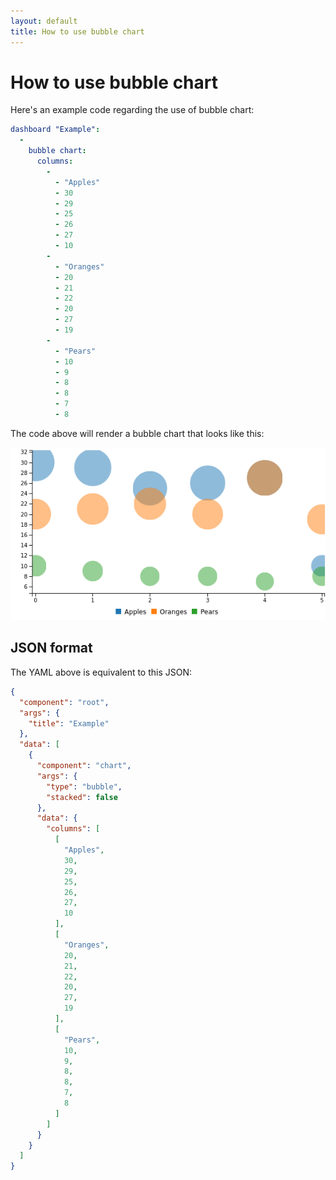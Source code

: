 ```yaml
---
layout: default
title: How to use bubble chart
---
```


# How to use bubble chart
Here's an example code regarding the use of bubble chart: 

```yaml
dashboard "Example": 
  - 
    bubble chart: 
      columns: 
        - 
          - "Apples"
          - 30
          - 29
          - 25
          - 26
          - 27
          - 10
        - 
          - "Oranges"
          - 20
          - 21
          - 22
          - 20
          - 27
          - 19
        - 
          - "Pears"
          - 10
          - 9
          - 8
          - 8
          - 7
          - 8

```
The code above will render a bubble chart that looks like this:

![](../screenshots/bubble_chart.png)

## JSON format
The YAML above is equivalent to this JSON:
```json
{
  "component": "root",
  "args": {
    "title": "Example"
  },
  "data": [
    {
      "component": "chart",
      "args": {
        "type": "bubble",
        "stacked": false
      },
      "data": {
        "columns": [
          [
            "Apples",
            30,
            29,
            25,
            26,
            27,
            10
          ],
          [
            "Oranges",
            20,
            21,
            22,
            20,
            27,
            19
          ],
          [
            "Pears",
            10,
            9,
            8,
            8,
            7,
            8
          ]
        ]
      }
    }
  ]
}
```
